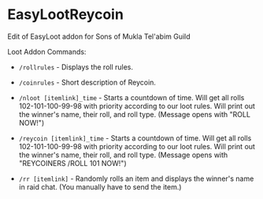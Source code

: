 EasyLootReycoin
========

Edit of EasyLoot addon for Sons of Mukla Tel'abim Guild


Loot Addon Commands:

- ```/rollrules``` - Displays the roll rules.

- ```/coinrules``` - Short description of Reycoin.

- ```/nloot [itemlink]_time``` - Starts a countdown of time. Will get all rolls 102-101-100-99-98 with priority according to our loot rules. Will print out the winner's name, their roll, and roll type. (Message opens with "ROLL NOW!")

- ```/reycoin [itemlink]_time``` - Starts a countdown of time. Will get all rolls 102-101-100-99-98 with priority according to our loot rules. Will print out the winner's name, their roll, and roll type. (Message opens with "REYCOINERS /ROLL 101 NOW!")

- ```/rr [itemlink]``` - Randomly rolls an item and displays the winner's name in raid chat. (You manually have to send the item.)
